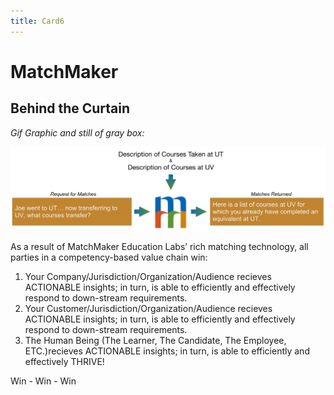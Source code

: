 ```yaml
---
title: Card6
---
```

# MatchMaker

## Behind the Curtain

 *Gif Graphic and still of gray box:*

![Alt Text for Sample Image](/mmassets/Uni-Transfer.svg)

As a result of MatchMaker Education Labs’ rich matching technology, all parties in a competency-based value chain win:

1. Your Company/Jurisdiction/Organization/Audience recieves ACTIONABLE insights; in turn, is able to efficiently and effectively respond to down-stream requirements. 
2. Your Customer/Jurisdiction/Organization/Audience recieves ACTIONABLE insights; in turn, is able to efficiently and effectively respond to down-stream requirements. 
3. The Human Being (The Learner, The Candidate, The Employee, ETC.)recieves ACTIONABLE insights; in turn, is able to efficiently and effectively THRIVE! 

Win - Win - Win

